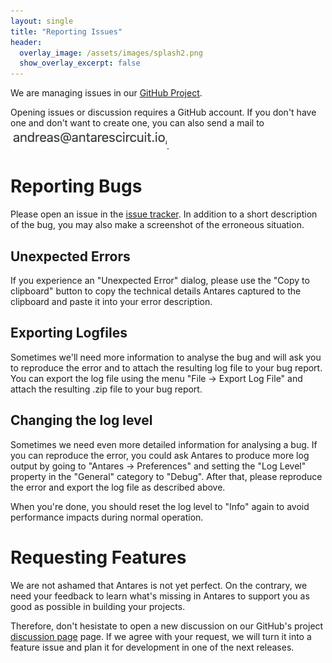 ```yaml
---
layout: single
title: "Reporting Issues"
header:
  overlay_image: /assets/images/splash2.png
  show_overlay_excerpt: false
---
```


We are managing issues in our [GitHub Project](https://github.com/flandreas/antares).

Opening issues or discussion requires a GitHub account. If you don't have one and don't want to create one, you can also send a mail to <img src="/assets/images/antares-email.png" style="width:250px">.

# Reporting Bugs

Please open an issue in the [issue tracker](https://github.com/flandreas/antares/issues). In addition to a short description of the bug, you may also make a screenshot of the erroneous situation.

## Unexpected Errors

If you experience an "Unexpected Error" dialog, please use the "Copy to clipboard" button to copy the technical details Antares captured to the clipboard and paste it into your error description.

## Exporting Logfiles

Sometimes we'll need more information to analyse the bug and will ask you to reproduce the error and to attach the resulting log file to your bug report. You can export the log file using the menu "File -> Export Log File" and attach the resulting .zip file to your bug report.

## Changing the log level

Sometimes we need even more detailed information for analysing a bug. If you can reproduce the error, you could ask Antares to produce more log output by going to "Antares -> Preferences" and setting the "Log Level" property in the "General" category to "Debug". After that, please reproduce the error and export the log file as described above.

When you're done, you should reset the log level to "Info" again to avoid performance impacts during normal operation.

# Requesting Features

We are not ashamed that Antares is not yet perfect. On the contrary, we need your feedback to learn what's missing in Antares to support you as good as possible in building your projects.

Therefore, don't hesistate to open a new discussion on our GitHub's project [discussion page](https://github.com/flandreas/antares/discussions) page. If we agree with your request, we will turn it into a feature issue and plan it for development in one of the next releases.
